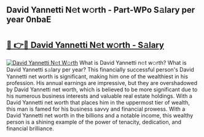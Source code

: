 ## David Yannetti N𝚎t w𝚘rth - Part-WPo S𝚊lary per year 0nbaE

# <h2><a href="http://gc1edht.nevu.top/?p=David+Yannetti">🔗 👉🔴 David Yannetti N𝚎t w𝚘rth - S𝚊lary</a></h2>

[![David Yannetti N𝚎t W𝚘rth](https://i.imgur.com/Oavwk0R.jpeg)](http://gc1edht.nevu.top/?p=David+Yannetti)
What is David Yannetti n𝚎t w𝚘rth? What is David Yannetti s𝚊lary per year?
This financially successful person's David Yannetti net worth is significant, making him one of the wealthiest in his profession. His annual earnings are impressive, but they are overshadowed by David Yannetti net worth, which is believed to be more significant due to his numerous business interests and valuable real estate holdings. With a David Yannetti net worth that places him in the uppermost tier of wealth, this man is famed for his business savvy and financial prowess. With a David Yannetti net worth in the billions and a notable income, this wealthy person is a shining example of the power of tenacity, dedication, and financial brilliance.
